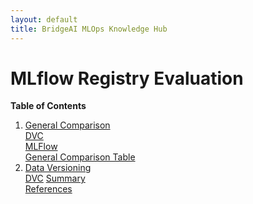 ```yaml
---
layout: default
title: BridgeAI MLOps Knowledge Hub
---
```


# MLflow Registry Evaluation

**Table of Contents**
1. [General Comparison](#1-general-comparison)\
        [DVC](#11-dvc)\
        [MLFlow](#12-mlflow)\
        [General Comparison Table](#13-general-comparison-table)
2. [Data Versioning](#2-data-versioning)\
        [DVC](#21-dvc)
[Summary](#summary)\
[References](#references)